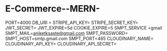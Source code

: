 # E-Commerce--MERN-

PORT=4000
DB_URI =
STRIPE_API_KEY=
STRIPE_SECRET_KEY=
JWT_SECRET=
JWT_EXPIRE=5d
COOKIE_EXPIRE=5
SMPT_SERVICE =gmail
SMPT_MAIL=aniketksaste@gmail.com
SMPT_PASSWORD=
SMPT_HOST=smtp.gmail.com
SMPT_PORT=465
CLOUDINARY_NAME=
CLOUDINARY_API_KEY=
CLOUDINARY_API_SECRET=
